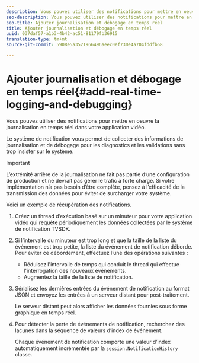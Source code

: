 ```yaml
---
description: Vous pouvez utiliser des notifications pour mettre en oeuvre la journalisation en temps réel dans votre application vidéo.
seo-description: Vous pouvez utiliser des notifications pour mettre en oeuvre la journalisation en temps réel dans votre application vidéo.
seo-title: Ajouter journalisation et débogage en temps réel
title: Ajouter journalisation et débogage en temps réel
uuid: 037daf57-a1b3-4b42-ac51-81179fb36915
translation-type: tm+mt
source-git-commit: 5908e5a3521966496aeec0ef730e4a704fddfb68

---
```



# Ajouter journalisation et débogage en temps réel{#add-real-time-logging-and-debugging}

Vous pouvez utiliser des notifications pour mettre en oeuvre la journalisation en temps réel dans votre application vidéo.

Le système de notification vous permet de collecter des informations de journalisation et de débogage pour les diagnostics et les validations sans trop insister sur le système.

>[!IMPORTANT]
>
>L’extrémité arrière de la journalisation ne fait pas partie d’une configuration de production et ne devrait pas gérer le trafic à forte charge. Si votre implémentation n’a pas besoin d’être complète, pensez à l’efficacité de la transmission des données pour éviter de surcharger votre système.

Voici un exemple de récupération des notifications.

1. Créez un thread d’exécution basé sur un minuteur pour votre application vidéo qui requête périodiquement les données collectées par le système de notification TVSDK.

1. Si l’intervalle du minuteur est trop long et que la taille de la liste du événement est trop petite, la liste du événement de notification déborde. Pour éviter ce débordement, effectuez l’une des opérations suivantes :

   * Réduisez l&#39;intervalle de temps qui conduit le thread qui effectue l&#39;interrogation des nouveaux événements.
   * Augmentez la taille de la liste de notification.

1. Sérialisez les dernières entrées du événement de notification au format JSON et envoyez les entrées à un serveur distant pour post-traitement.

   Le serveur distant peut alors afficher les données fournies sous forme graphique en temps réel.
1. Pour détecter la perte de événements de notification, recherchez des lacunes dans la séquence de valeurs d’index de événement.

   Chaque événement de notification comporte une valeur d’index automatiquement incrémentée par la `session.NotificationHistory` classe.
